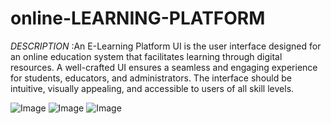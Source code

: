 # online-LEARNING-PLATFORM



*DESCRIPTION* :An E-Learning Platform UI is the user interface designed for an online education system that facilitates learning through digital resources. A well-crafted UI ensures a seamless and engaging experience for students, educators, and administrators. The interface should be intuitive, visually appealing, and accessible to users of all skill levels.

![Image](https://github.com/user-attachments/assets/eb0cd1ac-b8fb-49c1-b2d8-097dc1903e69)
![Image](https://github.com/user-attachments/assets/38970c9f-fea2-4d73-aa45-00fbf0b0a300)
![Image](https://github.com/user-attachments/assets/2e819022-8b83-40e6-95e9-f3d34c203b3a)
